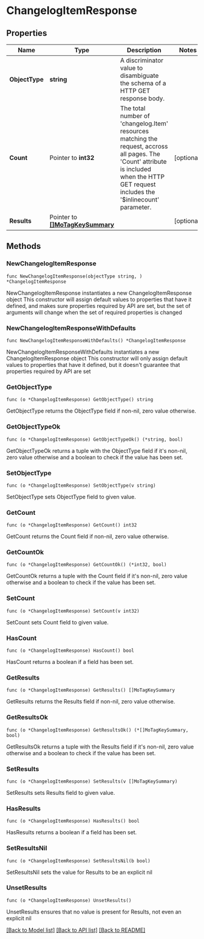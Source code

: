 # ChangelogItemResponse

## Properties

Name | Type | Description | Notes
------------ | ------------- | ------------- | -------------
**ObjectType** | **string** | A discriminator value to disambiguate the schema of a HTTP GET response body. | 
**Count** | Pointer to **int32** | The total number of &#39;changelog.Item&#39; resources matching the request, accross all pages. The &#39;Count&#39; attribute is included when the HTTP GET request includes the &#39;$inlinecount&#39; parameter. | [optional] 
**Results** | Pointer to [**[]MoTagKeySummary**](MoTagKeySummary.md) |  | [optional] 

## Methods

### NewChangelogItemResponse

`func NewChangelogItemResponse(objectType string, ) *ChangelogItemResponse`

NewChangelogItemResponse instantiates a new ChangelogItemResponse object
This constructor will assign default values to properties that have it defined,
and makes sure properties required by API are set, but the set of arguments
will change when the set of required properties is changed

### NewChangelogItemResponseWithDefaults

`func NewChangelogItemResponseWithDefaults() *ChangelogItemResponse`

NewChangelogItemResponseWithDefaults instantiates a new ChangelogItemResponse object
This constructor will only assign default values to properties that have it defined,
but it doesn't guarantee that properties required by API are set

### GetObjectType

`func (o *ChangelogItemResponse) GetObjectType() string`

GetObjectType returns the ObjectType field if non-nil, zero value otherwise.

### GetObjectTypeOk

`func (o *ChangelogItemResponse) GetObjectTypeOk() (*string, bool)`

GetObjectTypeOk returns a tuple with the ObjectType field if it's non-nil, zero value otherwise
and a boolean to check if the value has been set.

### SetObjectType

`func (o *ChangelogItemResponse) SetObjectType(v string)`

SetObjectType sets ObjectType field to given value.


### GetCount

`func (o *ChangelogItemResponse) GetCount() int32`

GetCount returns the Count field if non-nil, zero value otherwise.

### GetCountOk

`func (o *ChangelogItemResponse) GetCountOk() (*int32, bool)`

GetCountOk returns a tuple with the Count field if it's non-nil, zero value otherwise
and a boolean to check if the value has been set.

### SetCount

`func (o *ChangelogItemResponse) SetCount(v int32)`

SetCount sets Count field to given value.

### HasCount

`func (o *ChangelogItemResponse) HasCount() bool`

HasCount returns a boolean if a field has been set.

### GetResults

`func (o *ChangelogItemResponse) GetResults() []MoTagKeySummary`

GetResults returns the Results field if non-nil, zero value otherwise.

### GetResultsOk

`func (o *ChangelogItemResponse) GetResultsOk() (*[]MoTagKeySummary, bool)`

GetResultsOk returns a tuple with the Results field if it's non-nil, zero value otherwise
and a boolean to check if the value has been set.

### SetResults

`func (o *ChangelogItemResponse) SetResults(v []MoTagKeySummary)`

SetResults sets Results field to given value.

### HasResults

`func (o *ChangelogItemResponse) HasResults() bool`

HasResults returns a boolean if a field has been set.

### SetResultsNil

`func (o *ChangelogItemResponse) SetResultsNil(b bool)`

 SetResultsNil sets the value for Results to be an explicit nil

### UnsetResults
`func (o *ChangelogItemResponse) UnsetResults()`

UnsetResults ensures that no value is present for Results, not even an explicit nil

[[Back to Model list]](../README.md#documentation-for-models) [[Back to API list]](../README.md#documentation-for-api-endpoints) [[Back to README]](../README.md)


